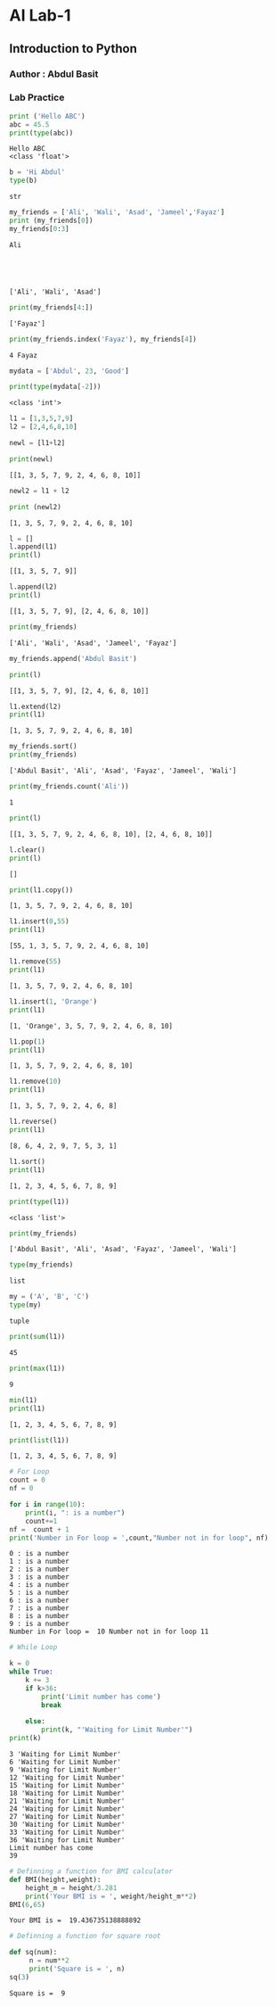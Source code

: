 # AI Lab-1
## Introduction to Python
### Author : Abdul Basit

### Lab Practice


```python
print ('Hello ABC')
abc = 45.5
print(type(abc))
```

    Hello ABC
    <class 'float'>
    


```python
b = 'Hi Abdul'
type(b)
```




    str




```python
my_friends = ['Ali', 'Wali', 'Asad', 'Jameel','Fayaz']
print (my_friends[0])
my_friends[0:3]
```

    Ali
    




    ['Ali', 'Wali', 'Asad']




```python
print(my_friends[4:])
```

    ['Fayaz']
    


```python
print(my_friends.index('Fayaz'), my_friends[4])
```

    4 Fayaz
    


```python
mydata = ['Abdul', 23, 'Good']
```


```python
print(type(mydata[-2]))
```

    <class 'int'>
    


```python
l1 = [1,3,5,7,9]
l2 = [2,4,6,8,10]
```


```python
newl = [l1+l2]
```


```python
print(newl)
```

    [[1, 3, 5, 7, 9, 2, 4, 6, 8, 10]]
    


```python
newl2 = l1 + l2
```


```python
print (newl2)
```

    [1, 3, 5, 7, 9, 2, 4, 6, 8, 10]
    


```python
l = []
l.append(l1)
print(l)
```

    [[1, 3, 5, 7, 9]]
    


```python
l.append(l2)
print(l)
```

    [[1, 3, 5, 7, 9], [2, 4, 6, 8, 10]]
    


```python
print(my_friends)
```

    ['Ali', 'Wali', 'Asad', 'Jameel', 'Fayaz']
    


```python
my_friends.append('Abdul Basit')
```


```python
print(l)
```

    [[1, 3, 5, 7, 9], [2, 4, 6, 8, 10]]
    


```python
l1.extend(l2)
print(l1)
```

    [1, 3, 5, 7, 9, 2, 4, 6, 8, 10]
    


```python
my_friends.sort()
print(my_friends)
```

    ['Abdul Basit', 'Ali', 'Asad', 'Fayaz', 'Jameel', 'Wali']
    


```python
print(my_friends.count('Ali'))
```

    1
    


```python
print(l)
```

    [[1, 3, 5, 7, 9, 2, 4, 6, 8, 10], [2, 4, 6, 8, 10]]
    


```python
l.clear()
print(l)
```

    []
    


```python
print(l1.copy())
```

    [1, 3, 5, 7, 9, 2, 4, 6, 8, 10]
    


```python
l1.insert(0,55)
print(l1)
```

    [55, 1, 3, 5, 7, 9, 2, 4, 6, 8, 10]
    


```python
l1.remove(55)
print(l1)
```

    [1, 3, 5, 7, 9, 2, 4, 6, 8, 10]
    


```python
l1.insert(1, 'Orange')
print(l1)
```

    [1, 'Orange', 3, 5, 7, 9, 2, 4, 6, 8, 10]
    


```python
l1.pop(1)
print(l1)
```

    [1, 3, 5, 7, 9, 2, 4, 6, 8, 10]
    


```python
l1.remove(10)
print(l1)
```

    [1, 3, 5, 7, 9, 2, 4, 6, 8]
    


```python
l1.reverse()
print(l1)
```

    [8, 6, 4, 2, 9, 7, 5, 3, 1]
    


```python
l1.sort()
print(l1)
```

    [1, 2, 3, 4, 5, 6, 7, 8, 9]
    


```python
print(type(l1))
```

    <class 'list'>
    


```python
print(my_friends)
```

    ['Abdul Basit', 'Ali', 'Asad', 'Fayaz', 'Jameel', 'Wali']
    


```python
type(my_friends)
```




    list




```python
my = ('A', 'B', 'C')
type(my)
```




    tuple




```python
print(sum(l1))
```

    45
    


```python
print(max(l1))
```

    9
    


```python
min(l1)
print(l1)
```

    [1, 2, 3, 4, 5, 6, 7, 8, 9]
    


```python
print(list(l1))
```

    [1, 2, 3, 4, 5, 6, 7, 8, 9]
    


```python
# For Loop
count = 0
nf = 0

for i in range(10):
    print(i, ": is a number")
    count+=1
nf =  count + 1
print('Number in For loop = ',count,"Number not in for loop", nf)
```

    0 : is a number
    1 : is a number
    2 : is a number
    3 : is a number
    4 : is a number
    5 : is a number
    6 : is a number
    7 : is a number
    8 : is a number
    9 : is a number
    Number in For loop =  10 Number not in for loop 11
    


```python
# While Loop

k = 0 
while True:
    k += 3
    if k>36:
        print('Limit number has come')
        break
      
    else:
        print(k, "'Waiting for Limit Number'")
print(k)    
```

    3 'Waiting for Limit Number'
    6 'Waiting for Limit Number'
    9 'Waiting for Limit Number'
    12 'Waiting for Limit Number'
    15 'Waiting for Limit Number'
    18 'Waiting for Limit Number'
    21 'Waiting for Limit Number'
    24 'Waiting for Limit Number'
    27 'Waiting for Limit Number'
    30 'Waiting for Limit Number'
    33 'Waiting for Limit Number'
    36 'Waiting for Limit Number'
    Limit number has come
    39
    


```python
# Definning a function for BMI calculator
def BMI(height,weight):
    height_m = height/3.281
    print('Your BMI is = ', weight/height_m**2)
BMI(6,65)    
```

    Your BMI is =  19.436735138888892
    


```python
# Definning a function for square root

def sq(num):
     n = num**2
     print('Square is = ', n)
sq(3)        
```

    Square is =  9
    
